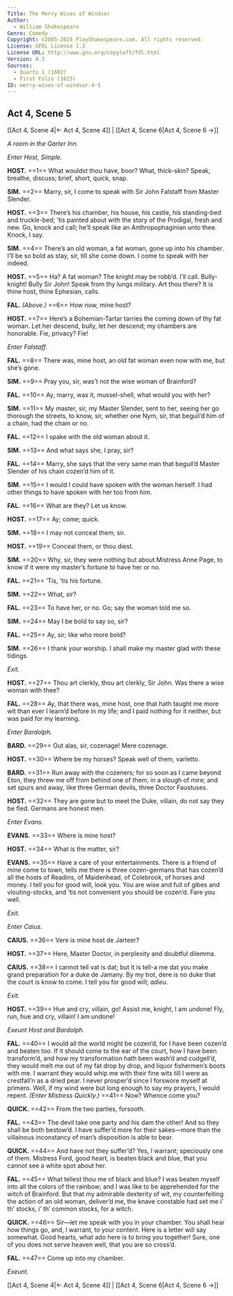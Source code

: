 ```yaml
---
Title: The Merry Wives of Windsor
Author: 
  - William Shakespeare
Genre: Comedy
Copyright: ©2005-2024 PlayShakespeare.com. All rights reserved.
License: GFDL License 1.3
License URL: http://www.gnu.org/copyleft/fdl.html
Version: 4.3
Sources:
  - Quarto 1 (1602)
  - First Folio (1623)
ID: merry-wives-of-windsor-4-5
---
```


## Act 4, Scene 5
[[Act 4, Scene 4|← Act 4, Scene 4]] | [[Act 4, Scene 6|Act 4, Scene 6 →]]

*A room in the Garter Inn.*

*Enter Host, Simple.*

**HOST.**
==1== What wouldst thou have, boor? What, thick-skin? Speak, breathe, discuss; brief, short, quick, snap.

**SIM.**
==2== Marry, sir, I come to speak with Sir John Falstaff from Master Slender.

**HOST.**
==3== There’s his chamber, his house, his castle, his standing-bed and truckle-bed; ’tis painted about with the story of the Prodigal, fresh and new. Go, knock and call; he’ll speak like an Anthropophaginian unto thee. Knock, I say.

**SIM.**
==4== There’s an old woman, a fat woman, gone up into his chamber. I’ll be so bold as stay, sir, till she come down. I come to speak with her indeed.

**HOST.**
==5== Ha? A fat woman? The knight may be robb’d. I’ll call. Bully-knight! Bully Sir John! Speak from thy lungs military. Art thou there? It is thine host, thine Ephesian, calls.

**FAL.**
*(Above.)*
==6== How now, mine host?

**HOST.**
==7== Here’s a Bohemian-Tartar tarries the coming down of thy fat woman. Let her descend, bully, let her descend; my chambers are honorable. Fie, privacy? Fie!

*Enter Falstaff.*

**FAL.**
==8== There was, mine host, an old fat woman even now with me, but she’s gone.

**SIM.**
==9== Pray you, sir, was’t not the wise woman of Brainford?

**FAL.**
==10== Ay, marry, was it, mussel-shell, what would you with her?

**SIM.**
==11== My master, sir, my Master Slender, sent to her, seeing her go thorough the streets, to know, sir, whether one Nym, sir, that beguil’d him of a chain, had the chain or no.

**FAL.**
==12== I spake with the old woman about it.

**SIM.**
==13== And what says she, I pray, sir?

**FAL.**
==14== Marry, she says that the very same man that beguil’d Master Slender of his chain cozen’d him of it.

**SIM.**
==15== I would I could have spoken with the woman herself. I had other things to have spoken with her too from him.

**FAL.**
==16== What are they? Let us know.

**HOST.**
==17== Ay; come; quick.

**SIM.**
==18== I may not conceal them, sir.

**HOST.**
==19== Conceal them, or thou diest.

**SIM.**
==20== Why, sir, they were nothing but about Mistress Anne Page, to know if it were my master’s fortune to have her or no.

**FAL.**
==21== ’Tis, ’tis his fortune.

**SIM.**
==22== What, sir?

**FAL.**
==23== To have her, or no. Go; say the woman told me so.

**SIM.**
==24== May I be bold to say so, sir?

**FAL.**
==25== Ay, sir; like who more bold?

**SIM.**
==26== I thank your worship. I shall make my master glad with these tidings.

*Exit.*

**HOST.**
==27== Thou art clerkly, thou art clerkly, Sir John. Was there a wise woman with thee?

**FAL.**
==28== Ay, that there was, mine host, one that hath taught me more wit than ever I learn’d before in my life; and I paid nothing for it neither, but was paid for my learning.

*Enter Bardolph.*

**BARD.**
==29== Out alas, sir, cozenage! Mere cozenage.

**HOST.**
==30== Where be my horses? Speak well of them, varletto.

**BARD.**
==31== Run away with the cozeners; for so soon as I came beyond Eton, they threw me off from behind one of them, in a slough of mire; and set spurs and away, like three German devils, three Doctor Faustuses.

**HOST.**
==32== They are gone but to meet the Duke, villain, do not say they be fled. Germans are honest men.

*Enter Evans.*

**EVANS.**
==33== Where is mine host?

**HOST.**
==34== What is the matter, sir?

**EVANS.**
==35== Have a care of your entertainments. There is a friend of mine come to town, tells me there is three cozen-germans that has cozen’d all the hosts of Readins, of Maidenhead, of Colebrook, of horses and money. I tell you for good will, look you. You are wise and full of gibes and vlouting-stocks, and ’tis not convenient you should be cozen’d. Fare you well.

*Exit.*

*Enter Caius.*

**CAIUS.**
==36== Vere is mine host de Jarteer?

**HOST.**
==37== Here, Master Doctor, in perplexity and doubtful dilemma.

**CAIUS.**
==38== I cannot tell vat is dat; but it is tell-a me dat you make grand preparation for a duke de Jamany. By my trot, dere is no duke that the court is know to come. I tell you for good will; *adieu*.

*Exit.*

**HOST.**
==39== Hue and cry, villain, go! Assist me, knight, I am undone! Fly, run, hue and cry, villain! I am undone!

*Exeunt Host and Bardolph.*

**FAL.**
==40== I would all the world might be cozen’d, for I have been cozen’d and beaten too. If it should come to the ear of the court, how I have been transform’d, and how my transformation hath been wash’d and cudgell’d, they would melt me out of my fat drop by drop, and liquor fishermen’s boots with me. I warrant they would whip me with their fine wits till I were as crestfall’n as a dried pear. I never prosper’d since I forswore myself at primero. Well, if my wind were but long enough to say my prayers, I would repent.
*(Enter Mistress Quickly.)*
==41== Now? Whence come you?

**QUICK.**
==42== From the two parties, forsooth.

**FAL.**
==43== The devil take one party and his dam the other! And so they shall be both bestow’d. I have suffer’d more for their sakes—more than the villainous inconstancy of man’s disposition is able to bear.

**QUICK.**
==44== And have not they suffer’d? Yes, I warrant; speciously one of them. Mistress Ford, good heart, is beaten black and blue, that you cannot see a white spot about her.

**FAL.**
==45== What tellest thou me of black and blue? I was beaten myself into all the colors of the rainbow; and I was like to be apprehended for the witch of Brainford. But that my admirable dexterity of wit, my counterfeiting the action of an old woman, deliver’d me, the knave constable had set me i’ th’ stocks, i’ th’ common stocks, for a witch.

**QUICK.**
==46== Sir—let me speak with you in your chamber. You shall hear how things go, and, I warrant, to your content. Here is a letter will say somewhat. Good hearts, what ado here is to bring you together! Sure, one of you does not serve heaven well, that you are so cross’d.

**FAL.**
==47== Come up into my chamber.

*Exeunt.*

[[Act 4, Scene 4|← Act 4, Scene 4]] | [[Act 4, Scene 6|Act 4, Scene 6 →]]